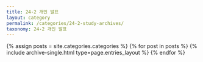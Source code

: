 ```yaml
---
title: 24-2 개인 발표
layout: category
permalink: /categories/24-2-study-archives/
taxonomy: 24-2 개인 발표
---
```


{% assign posts = site.categories.categories %}
 {% for post in posts %} {% include archive-single.html type=page.entries_layout %} {% endfor %}